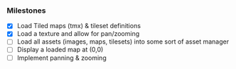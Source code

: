 ### Milestones
- [X] Load Tiled maps (tmx) & tileset definitions
- [X] Load a texture and allow for pan/zooming
- [ ] Load all assets (images, maps, tilesets) into some sort of asset manager
- [ ] Display a loaded map at (0,0)
- [ ] Implement panning & zooming